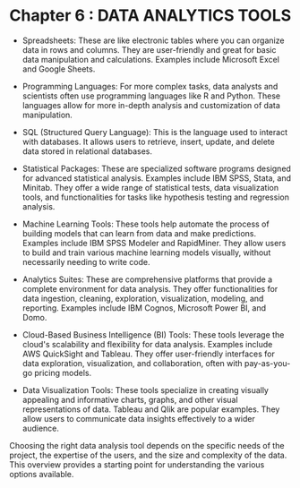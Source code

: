 # Chapter 6 : DATA ANALYTICS TOOLS

* Spreadsheets: These are like electronic tables where you can organize data in rows and columns. They are user-friendly and great for basic data manipulation and calculations. Examples include Microsoft Excel and Google Sheets.

* Programming Languages: For more complex tasks, data analysts and scientists often use programming languages like R and Python. These languages allow for more in-depth analysis and customization of data manipulation.

* SQL (Structured Query Language): This is the language used to interact with databases. It allows users to retrieve, insert, update, and delete data stored in relational databases.

* Statistical Packages: These are specialized software programs designed for advanced statistical analysis. Examples include IBM SPSS, Stata, and Minitab. They offer a wide range of statistical tests, data visualization tools, and functionalities for tasks like hypothesis testing and regression analysis.

* Machine Learning Tools: These tools help automate the process of building models that can learn from data and make predictions. Examples include IBM SPSS Modeler and RapidMiner. They allow users to build and train various machine learning models visually, without necessarily needing to write code.

* Analytics Suites: These are comprehensive platforms that provide a complete environment for data analysis. They offer functionalities for data ingestion, cleaning, exploration, visualization, modeling, and reporting. Examples include IBM Cognos, Microsoft Power BI, and Domo.

* Cloud-Based Business Intelligence (BI) Tools: These tools leverage the cloud's scalability and flexibility for data analysis. Examples include AWS QuickSight and Tableau. They offer user-friendly interfaces for data exploration, visualization, and collaboration, often with pay-as-you-go pricing models.

* Data Visualization Tools: These tools specialize in creating visually appealing and informative charts, graphs, and other visual representations of data. Tableau and Qlik are popular examples. They allow users to communicate data insights effectively to a wider audience.

Choosing the right data analysis tool depends on the specific needs of the project, the expertise of the users, and the size and complexity of the data. This overview provides a starting point for understanding the various options available.
